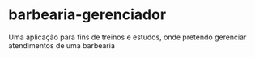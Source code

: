 # barbearia-gerenciador
Uma aplicação para fins de treinos e estudos, onde pretendo gerenciar atendimentos de uma barbearia
